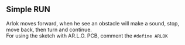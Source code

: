 ## Simple RUN

Arlok moves forward, when he see an obstacle will make a sound, stop, move back, then turn and continue.  
For using the sketch with AR.L.O. PCB, comment the `#define ARLOK`
